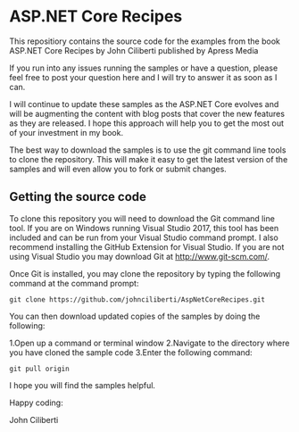 # ASP.NET Core Recipes
This repositiory contains the source code for the examples from the book ASP.NET Core Recipes by John Ciliberti published by Apress Media

If you run into any issues running the samples or have a question, please feel free to post your question here and I will try to answer it as soon as I can. 


I will continue to update these samples as the ASP.NET Core evolves and will be augmenting the content with blog posts that cover the new features as they are released. I hope this approach will help you to get the most out of your investment in my book. 


The best way to download the samples is to use the git command line tools to clone the repository. This will make it easy to get the latest version of the samples and will even allow you to fork or submit changes. 

## Getting the source code
To clone this repository you will need to download the Git command line tool. If you are on Windows running Visual Studio 2017, this tool has been included and can be run from your Visual Studio command prompt. I also recommend installing the GitHub Extension for Visual Studio. If you are not using Visual Studio you may download Git at http://www.git-scm.com/. 


Once Git is installed, you may clone the repository by typing the following command at the command prompt: 

```
git clone https://github.com/johnciliberti/AspNetCoreRecipes.git
```

You can then download updated copies of the samples by doing the following: 

1.Open up a command or terminal window 
2.Navigate to the directory where you have cloned the sample code 
3.Enter the following command: 

```
git pull origin 
```

I hope you will find the samples helpful. 


Happy coding: 


John Ciliberti
